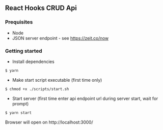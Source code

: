 ## React Hooks CRUD Api

### Prequisites

- Node
- JSON server endpoint - see https://zeit.co/now

### Getting started

- Install dependencies

```sh
$ yarn
```

- Make start script executable (first time only)

```sh
$ chmod +x ./scripts/start.sh
```

- Start server (first time enter api endpoint url during server start, wait for prompt)

```sh
$ yarn start
```

Browser will open on http://localhost:3000/
